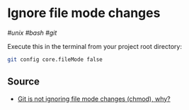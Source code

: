 # Ignore file mode changes

_#unix_ _#bash_ _#git_

Execute this in the terminal from your project root directory:

```bash
git config core.fileMode false
```

## Source

- [Git is not ignoring file mode changes (chmod), why?](https://stackoverflow.com/a/41124027/2040520)
